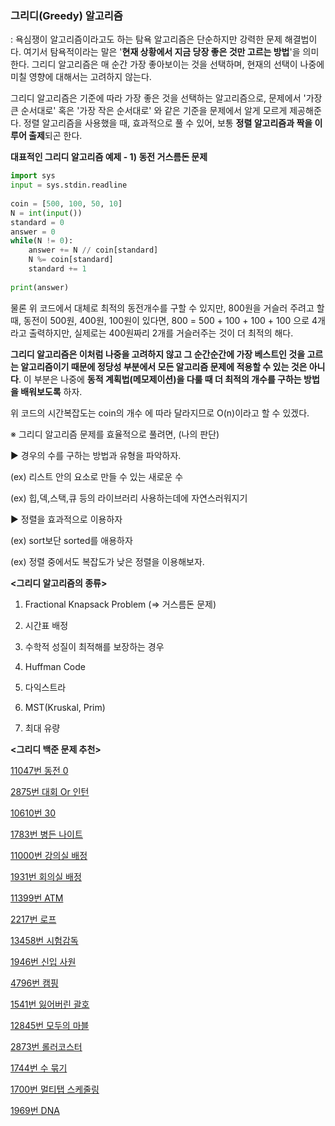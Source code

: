 ### **그리디(Greedy) 알고리즘**

: 욕심쟁이 알고리즘이라고도 하는 탐욕 알고리즘은 단순하지만 강력한 문제 해결법이다. 여기서 탐욕적이라는 말은 '**현재 상황에서 지금 당장 좋은 것만 고르는 방법**'을 의미한다. 그리디 알고리즘은 매 순간 가장 좋아보이는 것을 선택하며, 현재의 선택이 나중에 미칠 영향에 대해서는 고려하지 않는다.

그리디 알고리즘은 기준에 따라 가장 좋은 것을 선택하는 알고리즘으로, 문제에서 '가장 큰 순서대로' 혹은 '가장 작은 순서대로' 와 같은 기준을 문제에서 알게 모르게 제공해준다. 정렬 알고리즘을 사용했을 때, 효과적으로 풀 수 있어, 보통 **정렬 알고리즘과 짝을 이루어 출제**되곤 한다.

**대표적인 그리디 알고리즘 예제 - 1) 동전 거스름돈 문제**

```python
import sys
input = sys.stdin.readline
 
coin = [500, 100, 50, 10]
N = int(input())
standard = 0
answer = 0
while(N != 0):
    answer += N // coin[standard]
    N %= coin[standard]
    standard += 1
 
print(answer)
```

물론 위 코드에서 대체로 최적의 동전개수를 구할 수 있지만, 800원을 거슬러 주려고 할 때, 동전이 500원, 400원, 100원이 있다면, 800 = 500 + 100 + 100 + 100 으로 4개라고 출력하지만, 실제로는 400원짜리 2개를 거슬러주는 것이 더 최적의 해다.

**그리디 알고리즘은 이처럼 나중을 고려하지 않고 그 순간순간에 가장 베스트인 것을 고르는 알고리즘이기 때문에 정당성 부분에서 모든 알고리즘 문제에 적용할 수 있는 것은 아니다**. 이 부분은 나중에 **동적 계획법(메모제이션)을 다룰 때 더 최적의 개수를 구하는 방법을 배워보도록** 하자.

위 코드의 시간복잡도는 coin의 개수 에 따라 달라지므로 O(n)이라고 할 수 있겠다.

※ 그리디 알고리즘 문제를 효율적으로 풀려면, (나의 판단)

▶ 경우의 수를 구하는 방법과 유형을 파악하자.

(ex) 리스트 안의 요소로 만들 수 있는 새로운 수

(ex) 힙,덱,스택,큐 등의 라이브러리 사용하는데에 자연스러워지기

▶ 정렬을 효과적으로 이용하자

(ex) sort보단 sorted를 애용하자

(ex) 정렬 중에서도 복잡도가 낮은 정렬을 이용해보자.

**<그리디 알고리즘의 종류>**

1. Fractional Knapsack Problem (=> 거스름돈 문제)

2. 시간표 배정

3. 수학적 성질이 최적해를 보장하는 경우

4. Huffman Code

5. 다익스트라

6. MST(Kruskal, Prim)

7. 최대 유량

**<그리디 백준 문제 추천>**

[11047번 동전 0](https://www.acmicpc.net/problem/11047)

[2875번 대회 Or 인턴](https://www.acmicpc.net/problem/2875)

[10610번 30](https://www.acmicpc.net/problem/10610)

[1783번 병든 나이트](https://www.acmicpc.net/problem/1783)

[11000번 강의실 배정](https://www.acmicpc.net/problem/11000)

[1931번 회의실 배정](https://www.acmicpc.net/problem/1931)

[11399번 ATM](https://www.acmicpc.net/problem/11399)

[2217번 로프](https://www.acmicpc.net/problem/2217)

[13458번 시험감독](https://www.acmicpc.net/problem/13458)

[1946번 신입 사원](https://www.acmicpc.net/problem/1946)

[4796번 캠핑](https://www.acmicpc.net/problem/4796)

[1541번 잃어버린 괄호](https://www.acmicpc.net/problem/1541)

[12845번 모두의 마블](https://www.acmicpc.net/problem/12845)

[2873번 롤러코스터](https://www.acmicpc.net/problem/2873)

[1744번 수 묶기](https://www.acmicpc.net/problem/1744)

[1700번 멀티탭 스케줄링](https://www.acmicpc.net/problem/1700)

[1969번 DNA](https://www.acmicpc.net/problem/1969)
